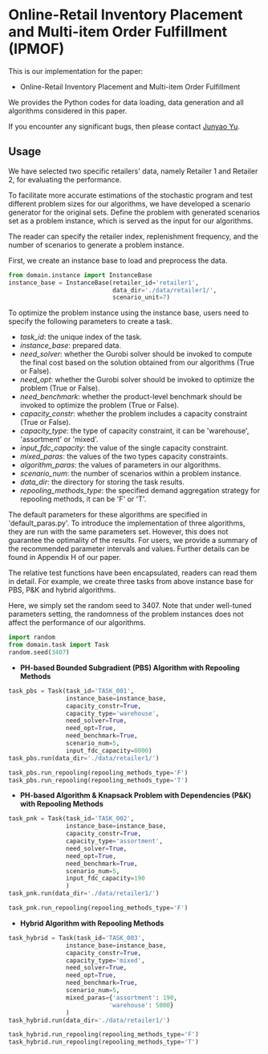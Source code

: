 # Online-Retail Inventory Placement and Multi-item Order Fulfillment (IPMOF)

This is our implementation for the paper:
- Online-Retail Inventory Placement and Multi-item Order Fulfillment

We provides the Python codes for data loading, data generation and all algorithms considered in this paper.

If you encounter any significant bugs, then please contact [Junyao Yu](junyaoyu@163.sufe.edu.cn).

## Usage

We have selected two specific retailers' data, namely Retailer 1 and Retailer 2, for evaluating the performance.

To facilitate more accurate estimations of the stochastic program and test different problem sizes for our algorithms, we have developed a scenario generator for the original sets. Define the problem with generated scenarios set as a problem instance, which is served as the input for our algorithms.

The reader can specify the retailer index, replenishment frequency, and the number of scenarios to generate a problem instance.

First, we create an instance base to load and preprocess the data.


```python
from domain.instance import InstanceBase
instance_base = InstanceBase(retailer_id='retailer1', 
                             data_dir='./data/retailer1/', 
                             scenario_unit=7)
```

To optimize the problem instance using the instance base, users need to specify the following parameters to create a task.

- *task_id*: the unique index of the task.
- *instance_base*: prepared data.
- *need_solver*: whether the Gurobi solver should be invoked to compute the final cost based on the solution obtained from our algorithms (True or False).
- *need_opt*: whether the Gurobi solver should be invoked to optimize the problem (True or False).
- *need_benchmark*: whether the product-level benchmark should be invoked to optimize the problem (True or False).
- *capacity_constr*: whether the problem includes a capacity constraint (True or False).
- *capacity_type*: the type of capacity constraint, it can be 'warehouse', 'assortment' or 'mixed'.
- *input_fdc_capacity*: the value of the single capacity constraint.
- *mixed_paras*: the values of the two types capacity constraints.
- *algorithm_paras*: the values of parameters in our algorithms.
- *scenario_num*: the number of scenarios within a problem instance.
- *data_dir*: the directory for storing the task results.
- *repooling_methods_type*: the specified demand aggregation strategy for repooling methods, it can be 'F' or 'T'.

The default parameters for these algorithms are specified in 'default_paras.py'. To introduce the implementation of three algorithms, they are run with the same parameters set. However, this does not guarantee the optimality of the results. For users, we provide a summary of the recommended parameter intervals and values. Further details can be found in Appendix H of our paper.

The relative test functions have been encapsulated, readers can read them in detail. For example, we create three tasks from above instance base for PBS, P\&K and hybrid algorithms.

Here, we simply set the random seed to 3407. Note that under well-tuned parameters setting, the randomness of the problem instances does not affect the performance of our algorithms.


```python
import random
from domain.task import Task
random.seed(3407)
```

- **PH-based Bounded Subgradient (PBS) Algorithm with Repooling Methods**


```python
task_pbs = Task(task_id='TASK_001',
                instance_base=instance_base, 
                capacity_constr=True,
                capacity_type='warehouse',
                need_solver=True,
                need_opt=True,
                need_benchmark=True,
                scenario_num=5,
                input_fdc_capacity=8000)
task_pbs.run(data_dir='./data/retailer1/')
```


```python
task_pbs.run_repooling(repooling_methods_type='F')
task_pbs.run_repooling(repooling_methods_type='T')
```

- **PH-based Algorithm & Knapsack Problem with Dependencies (P&K) with Repooling Methods**


```python
task_pnk = Task(task_id='TASK_002',
                instance_base=instance_base, 
                capacity_constr=True,
                capacity_type='assortment',
                need_solver=True,
                need_opt=True,
                need_benchmark=True,
                scenario_num=5,
                input_fdc_capacity=190
                )
task_pnk.run(data_dir='./data/retailer1/')
```


```python
task_pnk.run_repooling(repooling_methods_type='F')
```

- **Hybrid Algorithm with Repooling Methods**


```python
task_hybrid = Task(task_id='TASK_003',
                instance_base=instance_base, 
                capacity_constr=True,
                capacity_type='mixed',
                need_solver=True,
                need_opt=True,
                need_benchmark=True,
                scenario_num=5,
                mixed_paras={'assortment': 190,
                            'warehouse': 5000}
                )
task_hybrid.run(data_dir='./data/retailer1/')
```


```python
task_hybrid.run_repooling(repooling_methods_type='F')
task_hybrid.run_repooling(repooling_methods_type='T')
```
